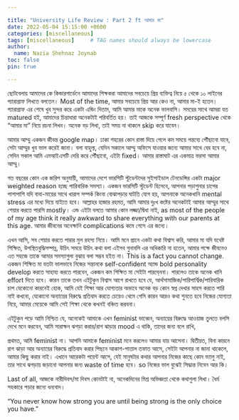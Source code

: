 ```yaml
---

title: "University Life Review : Part 2 ft আমার মা"
date: 2022-05-04 15:15:00 +0600
categories: [miscellaneous]
tags: [miscellaneous]     # TAG names should always be lowercase
author:
  name: Nazia Shehnaz Joynab
toc: false
pin: true

---
```


ছোটবেলায় আমাদের কে কিন্ডারগার্ডেনে আমাদের শিক্ষকরা আমাদের সবচেয়ে প্রিয় ব্যক্তিত্ব নিয়ে ৫ থেকে ১০ লাইনের প্যারাগ্রাফ লিখতে বলতেন। Most of the time, আমার সবচেয়ে প্রিয় আর কেও না, আমার মা-ই হতেন। প্যারাগ্রাফ এর শেষে খুব সুন্দর করে একটা এন্ডিং দিতাম, আমি আমার মাকে অনেক ভালবাসি। সময়ের সাথে আমরা যত matured হই, আমাদের চিন্তাধারা অনেকটাই পরিবর্তিত হয়। তাই আজকে সম্পূর্ণ fresh perspective থেকে “আমার মা” নিয়ে রচনা লিখব। অনেক বড় লিখা, তাই সময় না থাকলে skip করে যাবেন।

আমার আম্মু একজন জীবন্ত google map। ঢাকা শহরের কোন রাস্তা দিয়ে গেলে কম সময়ে গন্তব্যে পৌঁছানো যাবে, সেটা আম্মুর খুব ভাল করেই জানা। বলা বাহুল্য, যেদিন সকালে আম্মু অফিসে যাওয়ার জন্যে আমার সাথে বের হবে না, সেদিন সকাল আমি এমআইএসটি দেরি করে পৌঁছাবো, এইটা fixed। আমার রাস্তাঘাট এর একমাত্র ভরসা আমার আম্মু।

গত বছরের কোন এক জরিপ অনুযায়ী, আমাদের দেশে ভারসিটি স্টুডেন্টদের সুইসাইডাল টেনডেন্সির একটা major weighted reason হচ্ছে পারিবারিক সমস্যা। একজন ভারসিটি স্টুডেন্ট হিসেবে, আপনার পড়াশুনার চাপের পাশাপাশি যদি বাবা-মায়ের সাথে খারাপ সম্পর্ক কিংবা বোঝাপড়ার ঘাটতি যোগ হয়, আপনাকে অনেকখানি mental stress এর মধ্যে দিয়ে যাইতে হবে। আল্লাহর হাজার রহমত, আমি আমার দুঃখ কষ্টের অনেকটাই আমার আম্মুর সাথে শেয়ার করতে পারসি mostly। এন্ড এইটা বলতে আমার কোন লজ্জা/দ্বিধা নাই, as most of the people of my age think it really awkward to share everything with our parents at this age. আমার জীবনের অনেক্ষানি complications কমে গেসে এর জন্যে।

এখন আসি, সব শেয়ার করতে পারার মুল রহস্য নিয়ে। আমি মনে প্রানে একটা কথা বিশ্বাস করি, আমার মা যদি যথেষ্ট শিক্ষিত, উপস্থিতবুদ্ধিসম্পন্ন, উচিৎ সময়ে উচিৎ কথা বলা এইসব গুনাবলি এর অধিকারি না হতেন, আমার পক্ষে জীবনেও এত সহজে তাকে আমার সমস্যাগুলা বুঝায় বলা সম্ভব হইত না। This is a fact you cannot change. একজন শিক্ষিত মা যতটা ভালভাবে নিজের সন্তানকে self-confident অ্যান্ড bold personality develop করতে সাহায্য করতে পারবেন, একজন কম শিক্ষিত মা সেইটা পারবে্ননা। পারলেও তাকে অনেক খানি effort দিতে হবে। কারন তাকে তখন এইটুকুন বিশ্বাস আগে রাখতে হবে যে, আর্থসামাজিক/পারিপার্শ্বিক/পারিবারিক চাপ যেকোনো কারনেই হোক, আমি যেই শিক্ষা আর যোগ্যতার অভাবে অনেক বড় কোন স্বপ্ন দেখার সাহস করতে পারি নাই কখনো, যেকোনো অন্যায়ের বিরুদ্ধে  প্রতিবাদ করতে চেয়েও থেমে গেসি কারন আরও কথা শুনতে হবে নিজের যোগ্যতা নিয়ে, আমার মেয়েকে আমি সেই শিক্ষা থেকে কখনই বঞ্চিত করবনা।

এইটুকুন পড়ে আমি নিশ্চিত যে, অনেকেই আমাকে এখন feminist ভাব্বেন, অন্যায়ের বিরুদ্ধে আওয়াজ তুলতে বলসি দেখে মনে করবেন, আমি সারাক্ষন ঝগড়া করার/রাগ ঝাড়ার mood এ থাকি, তাদের জন্য বলে রাখি,

প্রথমত, আমি feminist না। আপনি আমাকে feminist মনে করলেও আমার যায় আসেনা।
দ্বিতীয়ত, বিনা কারনে রাগ ঝাড়া আর অন্যায়ের বিরুদ্ধে প্রতিবাদ করার পিছনে আকাশ-পাতাল তফাত আসে, সেইটা আপনার না জানা থাকেলে, আমার কিছু করার নাই। এখানে আরেকটা পয়েন্ট আসে, যেই মানুষটার কথার আপনার নিজের কাছে কোন ভ্যালু নাই, তার সাথে ঝগড়ায় জড়ানো আপনার জন্য waste of time হবে। so নিজের ভাল বুঝেই সিদ্ধান্ত নিবেন আর কি।

Last of all, আজকে নারীদিবস/মা দিবস কোনটাই না, অনেকদিনের মিশ্র অভিজ্ঞতা থেকে কথাগুলা লিখা। ধৈর্য সহকারে পড়ার জন্যে ধন্যবাদ।

“You never know how strong you are until being strong is the only choice you have.”
